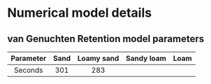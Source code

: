 # Numerical model details


## van Genuchten Retention model parameters
| Parameter | Sand  | Loamy sand  | Sandy loam | Loam |
| :---:     | :---: | :---: | :---: | :---: |
| Seconds   | 301   | 283   |||
